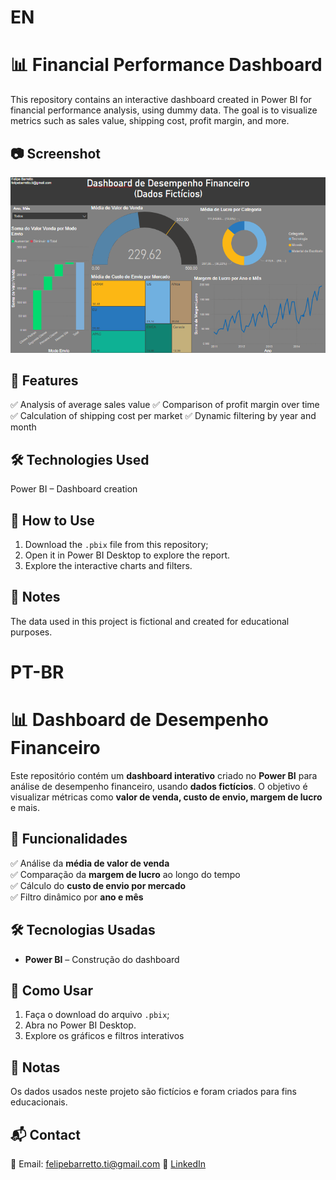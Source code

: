 # EN #

# 📊 Financial Performance Dashboard

This repository contains an interactive dashboard created in Power BI for financial performance analysis, using dummy data. 
The goal is to visualize metrics such as sales value, shipping cost, profit margin, and more.


## 📷 Screenshot

![Dashboard Preview](imagem_2025-03-26_203312940.png)


## 🚀 Features

✅ Analysis of average sales value
✅ Comparison of profit margin over time
✅ Calculation of shipping cost per market
✅ Dynamic filtering by year and month


## 🛠 Technologies Used

Power BI – Dashboard creation


## 📂 How to Use
1. Download the `.pbix` file from this repository;
2. Open it in Power BI Desktop to explore the report.
3. Explore the interactive charts and filters.


## 📝 Notes

The data used in this project is fictional and created for educational purposes.



# PT-BR #

# 📊 Dashboard de Desempenho Financeiro  

Este repositório contém um **dashboard interativo** criado no **Power BI** para análise de desempenho financeiro, usando **dados fictícios**.
O objetivo é visualizar métricas como **valor de venda, custo de envio, margem de lucro** e mais.  


## 🚀 Funcionalidades  
✅ Análise da **média de valor de venda**  
✅ Comparação da **margem de lucro** ao longo do tempo  
✅ Cálculo do **custo de envio por mercado**  
✅ Filtro dinâmico por **ano e mês**  

## 🛠 Tecnologias Usadas  
- **Power BI** – Construção do dashboard  

## 📂 Como Usar  
1. Faça o download do arquivo `.pbix`;
2. Abra no Power BI Desktop.
3. Explore os gráficos e filtros interativos

## 📝 Notas
Os dados usados neste projeto são fictícios e foram criados para fins educacionais.

## 📬 Contact

📧 Email: felipebarretto.ti@gmail.com 🔗 [LinkedIn](https://www.linkedin.com/in/felipe-barretto-990054304/)
